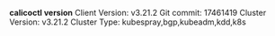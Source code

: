 **calicoctl version**
Client Version:    v3.21.2
Git commit:        17461419
Cluster Version:   v3.21.2
Cluster Type:      kubespray,bgp,kubeadm,kdd,k8s
